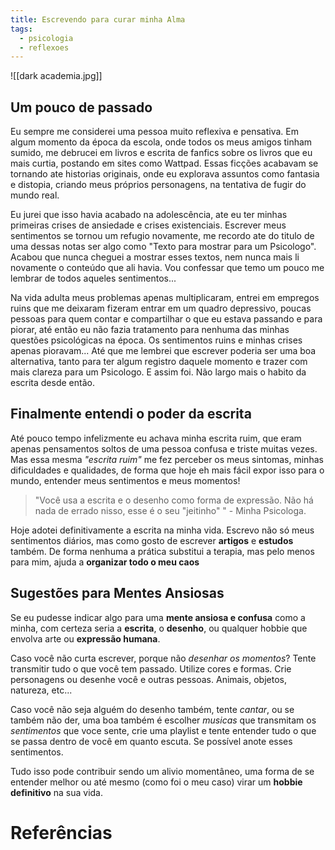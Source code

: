 ```yaml
---
title: Escrevendo para curar minha Alma
tags:
  - psicologia
  - reflexoes
---
```

![[dark academia.jpg]]
## Um pouco de passado
Eu sempre me considerei uma pessoa muito reflexiva e pensativa. Em algum momento da época da escola, onde todos os meus amigos tinham sumido, me debrucei em livros e escrita de fanfics sobre os livros que eu mais curtia, postando em sites como Wattpad. Essas ficções acabavam se tornando ate historias originais, onde eu explorava assuntos como fantasia e distopia, criando meus próprios personagens, na tentativa de fugir do mundo real.

Eu jurei que isso havia acabado na adolescência, ate eu ter minhas primeiras crises de ansiedade e crises existenciais. Escrever meus sentimentos se tornou um refugio novamente, me recordo ate do titulo de uma dessas notas ser algo como "Texto para mostrar para um Psicologo". Acabou que nunca cheguei a mostrar esses textos, nem nunca mais li novamente o conteúdo que ali havia. Vou confessar que temo um pouco me lembrar de todos aqueles sentimentos...

Na vida adulta meus problemas apenas multiplicaram, entrei em empregos ruins que me deixaram fizeram entrar em um quadro depressivo, poucas pessoas para quem contar e compartilhar o que eu estava passando e para piorar, até então eu não fazia tratamento para nenhuma das minhas questões psicológicas na época. Os sentimentos ruins e minhas crises apenas pioravam... Até que me lembrei que escrever poderia ser uma boa alternativa, tanto para ter algum registro daquele momento e trazer com mais clareza para um Psicologo. E assim foi. Não largo mais o habito da escrita desde então.

## Finalmente entendi o poder da escrita
Até pouco tempo infelizmente eu achava minha escrita ruim,  que eram apenas pensamentos soltos de uma pessoa confusa e triste muitas vezes. Mas essa mesma *"escrita ruim"* me fez perceber os meus sintomas, minhas dificuldades e qualidades, de forma que hoje eh mais fácil expor isso para o mundo, entender meus sentimentos e meus momentos!

> "Você usa a escrita e o desenho como forma de expressão. Não há nada de errado nisso, esse é o seu "jeitinho" " - Minha Psicologa.

Hoje adotei definitivamente a escrita na minha vida. Escrevo não só meus sentimentos diários, mas como gosto de escrever **artigos** e **estudos** também. De forma nenhuma a prática substitui a terapia, mas pelo menos para mim, ajuda a **organizar todo o meu caos**

## Sugestões para Mentes Ansiosas
Se eu pudesse indicar algo para uma **mente ansiosa e confusa** como a minha, com certeza seria a **escrita**, o **desenho**, ou qualquer hobbie que envolva arte ou **expressão humana**. 

Caso você não curta escrever, porque não *desenhar os momentos*? Tente transmitir tudo o que você tem passado. Utilize cores e formas. Crie personagens ou desenhe você e outras pessoas. Animais, objetos, natureza, etc...

Caso você não seja alguém do desenho também, tente *cantar*, ou se também não der, uma boa também é escolher *musicas* que transmitam os *sentimentos* que voce sente, crie uma playlist e tente entender tudo o que se passa dentro de você em quanto escuta. Se possível anote esses sentimentos. 

Tudo isso pode contribuir sendo um alivio momentâneo, uma forma de se entender melhor ou até mesmo (como foi o meu caso) virar um **hobbie definitivo** na sua vida.

# Referências
